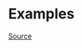 


# Examples


[Source](http://www.rubydoc.info/gems/rubocop/RuboCop/Cop/Style/TrailingCommaInHashLiteral)